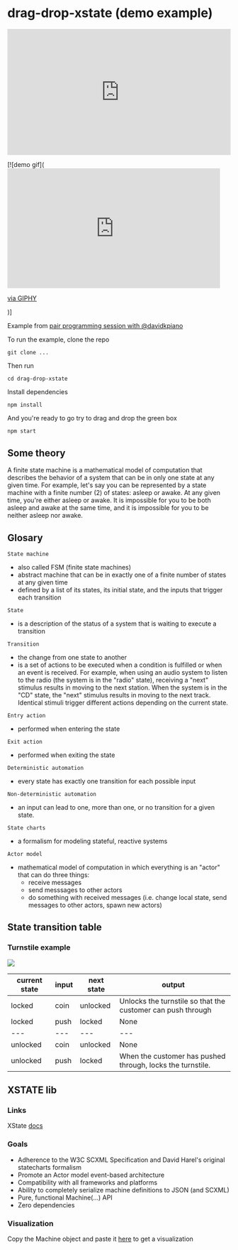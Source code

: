 # drag-drop-xstate (demo example)

<div style="position: relative; padding-bottom: 56.25%; height: 0;"><iframe src="https://www.loom.com/embed/588538640abc4f218eee473d15c0b70e" frameborder="0" webkitallowfullscreen mozallowfullscreen allowfullscreen style="position: absolute; top: 0; left: 0; width: 100%; height: 100%;"></iframe></div>

[![demo gif](<iframe src="https://giphy.com/embed/dqz6JoYnmUr4GcturO" width="480" height="270" frameBorder="0" class="giphy-embed" allowFullScreen></iframe><p><a href="https://giphy.com/gifs/dqz6JoYnmUr4GcturO">via GIPHY</a></p>)]


Example from [pair programming session with @davidkpiano](https://www.youtube.com/watch?v=uRfQJJArZEg)

To run the example, clone the repo

`git clone ...`

Then run

`cd drag-drop-xstate`

Install dependencies

`npm install`

And you're ready to go try to drag and drop the green box

`npm start`

## Some theory

A finite state machine is a mathematical model of computation that describes the behavior of a system that can be in only one state at any given time. For example, let's say you can be represented by a state machine with a finite number (2) of states: asleep or awake. At any given time, you're either asleep or awake. It is impossible for you to be both asleep and awake at the same time, and it is impossible for you to be neither asleep nor awake.

## Glosary

`State machine`
- also called FSM (finite state machines)
- abstract machine that can be in exactly one of a finite number of states at any given time
- defined by a list of its states, its initial state, and the inputs that trigger each transition

`State`
- is a description of the status of a system that is waiting to execute a transition

`Transition`
- the change from one state to another
- is a set of actions to be executed when a condition is fulfilled or when an event is received. For example, when using an audio system to listen to the radio (the system is in the "radio" state), receiving a "next" stimulus results in moving to the next station. When the system is in the "CD" state, the "next" stimulus results in moving to the next track. Identical stimuli trigger different actions depending on the current state.

`Entry action`
- performed when entering the state


`Exit action`
- performed when exiting the state

`Deterministic automation`
- every state has exactly one transition for each possible input

`Non-deterministic automation`
- an input can lead to one, more than one, or no transition for a given state.

`State charts`
- a formalism for modeling stateful, reactive systems

`Actor model`
-  mathematical model of computation in which everything is an "actor" that can do three things:
    - receive messages
    - send messsages to other actors
    - do something with received messages (i.e. change local state, send messages to other actors, spawn new actors)


## State transition table


### Turnstile example
![](https://whyy.org/wp-content/uploads/2019/04/2019-04-02-e-lee-philadelphia-market-frankfort-8th-street-septa-turnstiles.jpg)

|current state|input|next state|output|
|-------------|-----|----------|------|
|locked       | coin| unlocked |Unlocks the turnstile so that the customer can push through
|locked       | push| locked   |None
|   ---       |---  | ---      |---
|unlocked     | coin| unlocked |None
|unlocked     | push| locked   |When the customer has pushed through, locks the turnstile.


## XSTATE lib

### Links

XState [docs](https://xstate.js.org/docs/)

### Goals
- Adherence to the W3C SCXML Specification and David Harel's original statecharts formalism
- Promote an Actor model event-based architecture
- Compatibility with all frameworks and platforms
- Ability to completely serialize machine definitions to JSON (and SCXML)
- Pure, functional Machine(...) API
- Zero dependencies


### Visualization
Copy the Machine object and paste it [here](https://xstate.js.org/viz/) to get a visualization
